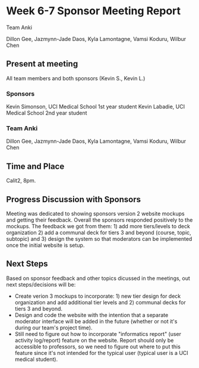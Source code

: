 # Week 6-7 Sponsor Meeting Report

Team Anki

Dillon Gee, Jazmynn-Jade Daos, Kyla Lamontagne, Vamsi Koduru, Wilbur Chen

## Present at meeting
All team members and both sponsors (Kevin S., Kevin L.)
### Sponsors

Kevin Simonson, UCI Medical School 1st year student
Kevin Labadie, UCI Medical School 2nd year student

### Team Anki

Dillon Gee, Jazmynn-Jade Daos, Kyla Lamontagne, Vamsi Koduru, Wilbur Chen

## Time and Place

Calit2, 8pm.

## Progress Discussion with Sponsors
Meeting was dedicated to showing sponsors version 2 website mockups and getting their feedback. Overall the sponsors responded positively to the mockups. The feedback we got from them: 1) add more tiers/levels to deck organization 2) add a communal deck for tiers 3 and beyond (course, topic, subtopic) and 3) design the system so that moderators can be implemented once the initial website is setup.

## Next Steps

Based on sponsor feedback and other topics dicussed in the meetings, out next steps/decisions will be: 
+ Create verion 3 mockups to incorporate: 1) new tier design for deck organization and add additional tier levels and 2) communal decks for tiers 3 and beyond.
+ Design and code the website with the intention that a separate moderator interface will be added in the future (whether or not it's during our team's project time).
+ Still need to figure out how to incorporate "informatics report" (user activity log/report) feature on the website. Report should only be accessible to professors, so we need to figure out where to put this feature since it's not intended for the typical user (typical user is a UCI medical student).



